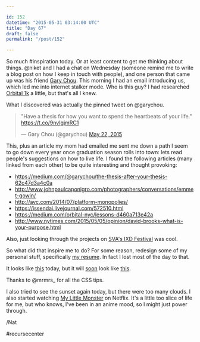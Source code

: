 ```yaml
---

id: 152
datetime: "2015-05-31 03:14:00 UTC"
title: "Day 67"
draft: false
permalink: "/post/152"

---
```


So much #inspiration today. Or at least content to get me thinking about things. @niket and I had a chat on Wednesday (someone remind me to write a blog post on how I keep in touch with people), and one person that came up was his friend [Gary Chou](https://garychou.com/). This morning I had an email introducing us, which led me into internet stalker mode. Who is this guy? I had researched [Orbital 1k](https://web.archive.org/web/20220818174836/https://orbitalnyc.com/1k/) a little, but that's all I knew.

What I discovered was actually the pinned tweet on @garychou.

<blockquote class="twitter-tweet" lang="en"><p lang="en" dir="ltr">&quot;Have a thesis for how you want to spend the heartbeats of your life.&quot; <a href="https://t.co/9nvIgjmRC1">https://t.co/9nvIgjmRC1</a></p>&mdash; Gary Chou (@garychou) <a href="https://twitter.com/garychou/status/601749827307839488">May 22, 2015</a></blockquote>

This, plus an article my mom had emailed me sent me down a path I seem to go down every year once graduation season rolls into town: lets read people's suggestions on how to live life. I found the following articles (many linked from each other) to be quite interesting and thought provoking:

 - https://medium.com/@garychou/the-thesis-after-your-thesis-62c47d3a4c0a
 - http://www.johnpaulcaponigro.com/photographers/conversations/emmet-gowin/
 - http://avc.com/2014/07/platform-monopolies/
 - https://issendai.livejournal.com/572510.html
 - https://medium.com/orbital-nyc/lessons-d460a713e42a
 - http://www.nytimes.com/2015/05/05/opinion/david-brooks-what-is-your-purpose.html

Also, just looking through the projects on [SVA's IXD Festival](https://www.festival.interactiondesign.sva.edu/) was cool.

So what did that inspire me to do? For some reason, redesign some of my personal stuff, specifically [my resume](http://natwelch.com/resume). In fact I lost most of the day to that.

It looks like [this](http://cl.ly/bGzx/d) today, but it will [soon](https://github.com/icco/Resume/pull/4) look like [this](http://cl.ly/bGhJ/d).

Thanks to @mrmrs_ for all the CSS tips.

I also tried to see the sunset again today, but there were too many clouds. I also started watching [My Little Monster](https://en.wikipedia.org/wiki/My_Little_Monster) on Netflix. It's a little too slice of life for me, but who knows, I've been in an anime mood, so I might just power through.

/Nat

#recursecenter

